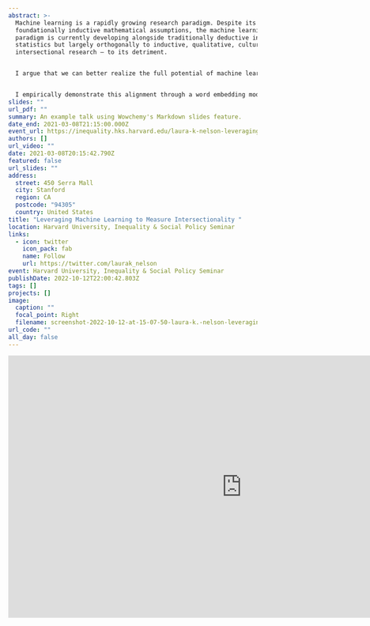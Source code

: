 ```yaml
---
abstract: >-
  Machine learning is a rapidly growing research paradigm. Despite its
  foundationally inductive mathematical assumptions, the machine learning
  paradigm is currently developing alongside traditionally deductive inferential
  statistics but largely orthogonally to inductive, qualitative, cultural, and
  intersectional research — to its detriment. 


  I argue that we can better realize the full potential of machine learning by leveraging the epistemological alignment between machine learning and inductive research.


  I empirically demonstrate this alignment through a word embedding model of first-person narratives of the nineteenth-century U.S. South. Situating social categories in relation to social institutions via an inductive computational analysis, I find that the cultural and economic spheres discursively distinguished by race in these narratives, the domestic sphere distinguished by gender, and Black men were afforded more discursive authority compared to white women. Even in a corpus over-representing abolitionist sentiment, I find white identities were afforded a social status via culture not allowed Black identities. 
slides: ""
url_pdf: ""
summary: An example talk using Wowchemy's Markdown slides feature.
date_end: 2021-03-08T21:15:00.000Z
event_url: https://inequality.hks.harvard.edu/laura-k-nelson-leveraging-machine-learning-measure-intersectionality
authors: []
url_video: ""
date: 2021-03-08T20:15:42.790Z
featured: false
url_slides: ""
address:
  street: 450 Serra Mall
  city: Stanford
  region: CA
  postcode: "94305"
  country: United States
title: "Leveraging Machine Learning to Measure Intersectionality "
location: Harvard University, Inequality & Social Policy Seminar
links:
  - icon: twitter
    icon_pack: fab
    name: Follow
    url: https://twitter.com/laurak_nelson
event: Harvard University, Inequality & Social Policy Seminar
publishDate: 2022-10-12T22:00:42.803Z
tags: []
projects: []
image:
  caption: ""
  focal_point: Right
  filename: screenshot-2022-10-12-at-15-07-50-laura-k.-nelson-leveraging-machine-learning-to-measure-intersectionality.png
url_code: ""
all_day: false
---
```

<iframe width="944" height="531" src="https://www.youtube.com/embed/2u1tM3VKKL0" title="Laura K. Nelson - Leveraging Machine Learning to Measure Intersectionality" frameborder="0" allow="accelerometer; autoplay; clipboard-write; encrypted-media; gyroscope; picture-in-picture" allowfullscreen></iframe>